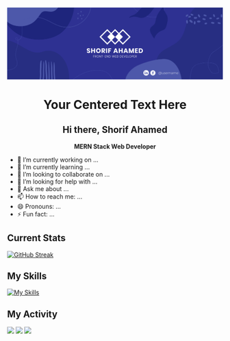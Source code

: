 
![Alt Text](https://raw.githubusercontent.com/shorif2/shorif2/main/wepik-blue-business-twitter-header-20231209065233RxFa.png)

<div align="center">

# Your Centered Text Here

</div>

<h2 align="center">
 Hi there, Shorif Ahamed
</h2>

<p align="center">
  <b>MERN Stack Web Developer</b>
</p>

- 🔭 I’m currently working on ...
- 🌱 I’m currently learning ...
- 👯 I’m looking to collaborate on ...
- 🤔 I’m looking for help with ...
- 💬 Ask me about ...
- 📫 How to reach me: ...
- 😄 Pronouns: ...
- ⚡ Fun fact: ...

## Current Stats
 [![GitHub Streak](https://github-readme-streak-stats.herokuapp.com?user=shorif2&card_width=850)]([https://git.io/streak-stats](https://api.githubtrends.io/user/svg/shorif2/langs?time_range=one_year&theme=classic))
## My Skills
 [![My Skills](https://skillicons.dev/icons?i=js,html,css,tailwind,mongodb,react,figma,firebase)](https://skillicons.dev)
 ## My Activity
![](http://github-profile-summary-cards.vercel.app/api/cards/profile-details?username=shorif2&theme=default) ![](http://github-profile-summary-cards.vercel.app/api/cards/repos-per-language?username=shorif2&theme=default) ![](http://github-profile-summary-cards.vercel.app/api/cards/most-commit-language?username=shorif2&theme=default)



